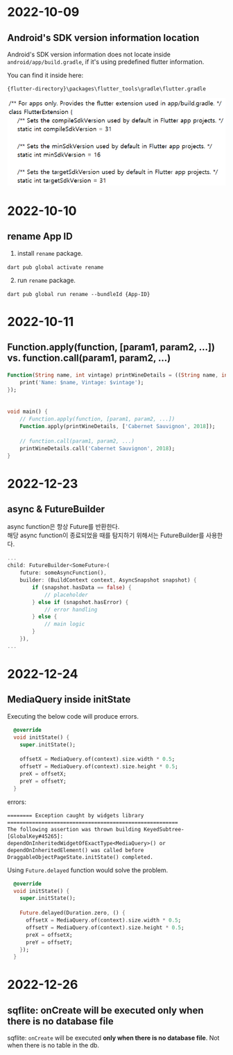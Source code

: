# 2022-10-09
## Android's SDK version information location
Android's SDK version information does not locate inside 
`android/app/build.gradle`, if it's using predefined flutter information.

You can find it inside here:
```
{flutter-directory}\packages\flutter_tools\gradle\flutter.gradle
```
![flutter_version](flutter_version.PNG)

# 2022-10-10
## rename App ID
1. install `rename` package.

`dart pub global activate rename`

2. run `rename` package.

`dart pub global run rename --bundleId {App-ID}`

# 2022-10-11
## Function.apply(function, [param1, param2, ...]) vs. function.call(param1, param2, ...)
```dart
Function(String name, int vintage) printWineDetails = ((String name, int vintage){
    print('Name: $name, Vintage: $vintage');
});


void main() {
    // Function.apply(function, [param1, param2, ...])
    Function.apply(printWineDetails, ['Cabernet Sauvignon', 2018]);
    
    // function.call(param1, param2, ...)
    printWineDetails.call('Cabernet Sauvignon', 2018);
}
```

# 2022-12-23
## async & FutureBuilder
async function은 항상 Future를 반환한다.  
해당 async function이 종료되었을 때를 탐지하기 위해서는 FutureBuilder를 사용한다.

```dart
...
child: FutureBuilder<SomeFuture>(
    future: someAsyncFunction(),
    builder: (BuildContext context, AsyncSnapshot snapshot) {
        if (snapshot.hasData == false) {
            // placeholder
        } else if (snapshot.hasError) {
            // error handling
        } else {
            // main logic
        }
    }),
...
```

# 2022-12-24
## MediaQuery inside initState
Executing the below code will produce errors.
```dart
  @override
  void initState() {
    super.initState();

    offsetX = MediaQuery.of(context).size.width * 0.5;
    offsetY = MediaQuery.of(context).size.height * 0.5;
    preX = offsetX;
    preY = offsetY;
  }
```

errors:
```
======== Exception caught by widgets library =======================================================
The following assertion was thrown building KeyedSubtree-[GlobalKey#45265]:
dependOnInheritedWidgetOfExactType<MediaQuery>() or dependOnInheritedElement() was called before DraggableObjectPageState.initState() completed.
```

Using `Future.delayed` function would solve the problem.
```dart
  @override
  void initState() {
    super.initState();

    Future.delayed(Duration.zero, () {
      offsetX = MediaQuery.of(context).size.width * 0.5;
      offsetY = MediaQuery.of(context).size.height * 0.5;
      preX = offsetX;
      preY = offsetY;
    });
  }
```

# 2022-12-26
## sqflite: onCreate will be executed only when there is no database file
sqflite: `onCreate` will be executed **only when there is no database file**. Not when there is no table in the db.
